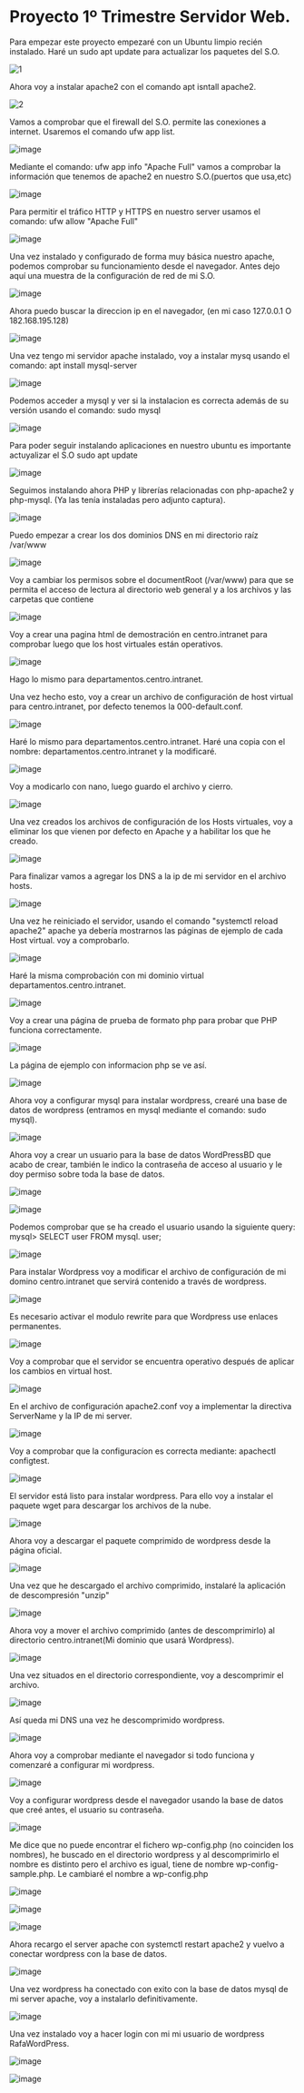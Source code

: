 <h1>Proyecto 1º Trimestre Servidor Web.</h1>

Para empezar este proyecto empezaré con un Ubuntu limpio recién instalado.
Haré un sudo apt update para actualizar los paquetes del S.O.

![1](https://github.com/RafaelNunezVazquez/SREI-2ASIR/assets/91255999/9a070caa-6002-4f57-94e8-72239565b843)

Ahora voy a instalar apache2 con el comando apt isntall apache2.

![2](https://github.com/RafaelNunezVazquez/SREI-2ASIR/assets/91255999/24ff2ad3-d60a-4d32-af2f-a7f2a8b975c0)

Vamos a comprobar que el firewall del S.O. permite las conexiones a internet. Usaremos el comando ufw app list.

![image](https://github.com/RafaelNunezVazquez/SREI-2ASIR/assets/91255999/349f9043-4c48-4063-adc7-fb4f86df880e)

Mediante el comando: ufw app info "Apache Full" vamos a comprobar la información que tenemos de apache2 en nuestro S.O.(puertos que usa,etc)

![image](https://github.com/RafaelNunezVazquez/SREI-2ASIR/assets/91255999/78022486-301f-49ab-abbe-ab894c8e86b2)

Para permitir el tráfico HTTP y HTTPS en nuestro server usamos el comando: ufw allow "Apache Full"

![image](https://github.com/RafaelNunezVazquez/SREI-2ASIR/assets/91255999/c12382c0-0ecb-4c2a-9217-2fcf00a950f8)

Una vez instalado y configurado de forma muy básica nuestro apache, podemos comprobar su funcionamiento desde el navegador.
Antes dejo aquí una muestra de la configuración de red de mi S.O.

![image](https://github.com/RafaelNunezVazquez/SREI-2ASIR/assets/91255999/d7c698af-8198-4dd5-ab43-0adbace92a3a)

Ahora puedo buscar la direccion ip en el navegador, (en mi caso 127.0.0.1 O 182.168.195.128)

![image](https://github.com/RafaelNunezVazquez/SREI-2ASIR/assets/91255999/bb4d7456-0a6c-4e17-89c2-18f5027bd46a)

Una vez tengo mi servidor apache instalado, voy a instalar mysq usando el comando: apt install mysql-server

![image](https://github.com/RafaelNunezVazquez/SREI-2ASIR/assets/91255999/e715d615-8f34-4cf2-940e-8ff3b145cd9c)

Podemos acceder a mysql y ver si la instalacion es correcta además de su versión usando el comando: sudo mysql

![image](https://github.com/RafaelNunezVazquez/SREI-2ASIR/assets/91255999/630dd97f-f528-446d-850e-8f4e60225d7d)


Para poder seguir instalando aplicaciones en nuestro ubuntu es importante actuyalizar el S.O sudo apt update

![image](https://github.com/RafaelNunezVazquez/SREI-2ASIR/assets/91255999/65de4a71-03ea-4435-8839-7dd8aaac50ce)

Seguimos instalando ahora PHP y librerías relacionadas con php-apache2 y php-mysql. (Ya las tenía instaladas pero adjunto captura).

![image](https://github.com/RafaelNunezVazquez/SREI-2ASIR/assets/91255999/3394744c-73fc-450c-8b58-4560be6ac886)

Puedo empezar a crear los dos dominios DNS en mi directorio raíz /var/www 

![image](https://github.com/RafaelNunezVazquez/SREI-2ASIR/assets/91255999/d5d0bd09-e0fa-4622-a2d9-d03cdd2cc677)

Voy a cambiar los permisos sobre el documentRoot (/var/www) para que se permita el acceso de lectura al directorio web general y a los archivos y las carpetas que contiene

![image](https://github.com/RafaelNunezVazquez/SREI-2ASIR/assets/91255999/5b5ef697-bec3-4fb5-8375-39db51108e39)

Voy a crear una pagina html de demostración en centro.intranet para comprobar luego que los host virtuales están operativos.

![image](https://github.com/RafaelNunezVazquez/SREI-2ASIR/assets/91255999/562866b2-4b1d-4bd3-aa40-848c318b4299)

Hago lo mismo para departamentos.centro.intranet.

Una vez hecho esto, voy a crear un archivo de configuración de host virtual para centro.intranet, por defecto tenemos la 000-default.conf.

![image](https://github.com/RafaelNunezVazquez/SREI-2ASIR/assets/91255999/5906f0d9-1832-4f8a-b465-ed3bbd2a80e8)

Haré lo mismo para departamentos.centro.intranet. Haré una copia con el nombre: departamentos.centro.intranet y la modificaré.

![image](https://github.com/RafaelNunezVazquez/SREI-2ASIR/assets/91255999/bf2dc0d8-ecee-4c76-82ef-280488c18828)

Voy a modicarlo con nano, luego guardo el archivo y cierro.

![image](https://github.com/RafaelNunezVazquez/SREI-2ASIR/assets/91255999/d3593d83-c697-456a-9974-b6fbeb32319f)

Una vez creados los archivos de configuración de los Hosts virtuales, voy a eliminar los que vienen por defecto en Apache y a habilitar los que he creado.

![image](https://github.com/RafaelNunezVazquez/SREI-2ASIR/assets/91255999/8b214840-1ac5-485c-84f8-8d00a993cbb3)

Para finalizar vamos a agregar los DNS a la ip de mi servidor en el archivo hosts.

![image](https://github.com/RafaelNunezVazquez/SREI-2ASIR/assets/91255999/8b214840-1ac5-485c-84f8-8d00a993cbb3)

Una vez he reiniciado el servidor, usando el comando "systemctl reload apache2" apache ya debería mostrarnos las páginas de ejemplo de cada Host virtual. voy a comprobarlo.

![image](https://github.com/RafaelNunezVazquez/SREI-2ASIR/assets/91255999/0b7804c9-7886-4c4e-ace4-50edac322463)

Haré la misma comprobación con mi dominio virtual departamentos.centro.intranet.

![image](https://github.com/RafaelNunezVazquez/SREI-2ASIR/assets/91255999/4d12a35a-1f07-461f-a498-4f1afae37d45)

Voy a crear una página de prueba de formato php para probar que PHP funciona correctamente.

![image](https://github.com/RafaelNunezVazquez/SREI-2ASIR/assets/91255999/34a823ec-31bd-41b3-a2c1-b42efd432534)

La página de ejemplo con informacion php se ve así.

![image](https://github.com/RafaelNunezVazquez/SREI-2ASIR/assets/91255999/9f64ecce-a556-448d-8a28-ff65f2ddc5a6)

Ahora voy a configurar mysql para instalar wordpress, crearé una base de datos de wordpress (entramos en mysql mediante el comando: sudo mysql).

![image](https://github.com/RafaelNunezVazquez/SREI-2ASIR/assets/91255999/7e90f744-bc73-4521-ab4a-5372ed270576)

Ahora voy a crear un usuario para la base de datos WordPressBD que acabo de crear, también le indico la contraseña de acceso al usuario y le doy permiso sobre toda la base de datos.

![image](https://github.com/RafaelNunezVazquez/SREI-2ASIR/assets/91255999/7065d312-f9a8-4277-bbe5-abdec601837d)

![image](https://github.com/RafaelNunezVazquez/SREI-2ASIR/assets/91255999/f06bc063-84ff-4eed-b9b8-d92cd752ee43)

Podemos comprobar que se ha creado el usuario usando la siguiente query: mysql> SELECT user FROM mysql. user;

![image](https://github.com/RafaelNunezVazquez/SREI-2ASIR/assets/91255999/377f4ce2-02af-4170-a889-cd897db12335)

Para instalar Wordpress voy a modificar el archivo de configuración de mi domino centro.intranet que servirá contenido a través de wordpress.

![image](https://github.com/RafaelNunezVazquez/SREI-2ASIR/assets/91255999/0e3f669c-fbde-4de3-acab-dd6eaf393237)

Es necesario activar el modulo rewrite para que Wordpress use enlaces permanentes.

![image](https://github.com/RafaelNunezVazquez/SREI-2ASIR/assets/91255999/9186a03b-e16f-4fed-8906-d981e80d318e)

Voy a comprobar que el servidor se encuentra operativo después de aplicar los cambios en virtual host.

![image](https://github.com/RafaelNunezVazquez/SREI-2ASIR/assets/91255999/da4530ca-a8f6-4f7e-ba90-7aeaa95dae6f)

En el archivo de configuración apache2.conf voy a implementar la directiva ServerName y la IP de mi server.

![image](https://github.com/RafaelNunezVazquez/SREI-2ASIR/assets/91255999/b56f3b9d-c40b-4975-bcc7-4e7f3eb72ca0)

Voy a comprobar que la configuracíon es correcta mediante: apachectl configtest.

![image](https://github.com/RafaelNunezVazquez/SREI-2ASIR/assets/91255999/a0d963c3-0185-4e67-90e6-f56878c5be59)

El servidor está listo para instalar wordpress. Para ello voy a instalar el paquete wget para descargar los archivos de la nube.

![image](https://github.com/RafaelNunezVazquez/SREI-2ASIR/assets/91255999/8992531d-06f9-413a-8613-534c90528678)

Ahora voy a descargar el paquete comprimido de wordpress desde la página oficial.

![image](https://github.com/RafaelNunezVazquez/SREI-2ASIR/assets/91255999/c07d1f6b-3f3f-4c10-946e-820196590980)

Una vez que he descargado el archivo comprimido, instalaré la aplicación de descompresión "unzip"

![image](https://github.com/RafaelNunezVazquez/SREI-2ASIR/assets/91255999/171452b2-a6fe-4a56-a340-8e3ceee92591)

Ahora voy a mover el archivo comprimido (antes de descomprimirlo) al directorio centro.intranet(Mi dominio que usará Wordpress).

![image](https://github.com/RafaelNunezVazquez/SREI-2ASIR/assets/91255999/2c6ea0df-6191-40ef-8f07-b03065f34c69)

Una vez situados en el directorio correspondiente, voy a descomprimir el archivo.

![image](https://github.com/RafaelNunezVazquez/SREI-2ASIR/assets/91255999/6dc4b5ca-1342-45d0-888a-22e2900ff653)

Así queda mi DNS una vez he descomprimido wordpress.

![image](https://github.com/RafaelNunezVazquez/SREI-2ASIR/assets/91255999/9d85afaf-a4d5-4536-8dfc-cff6e6ab1df3)

Ahora voy a comprobar mediante el navegador si todo funciona y comenzaré a configurar mi wordpress.

![image](https://github.com/RafaelNunezVazquez/SREI-2ASIR/assets/91255999/a93fba3c-1114-46ef-8fec-fc64ce27274d)

Voy a configurar wordpress desde el navegador usando la base de datos que creé antes, el usuario su contraseña.

![image](https://github.com/RafaelNunezVazquez/SREI-2ASIR/assets/91255999/7efc0c43-4b70-4043-8fe7-d233ca611e7c)

Me dice que no puede encontrar el fichero wp-config.php (no coinciden los nombres), he buscado en el directorio wordpress y al descomprimirlo el nombre es distinto pero el archivo es igual, tiene de nombre wp-config-sample.php. Le cambiaré el nombre a wp-config.php

![image](https://github.com/RafaelNunezVazquez/SREI-2ASIR/assets/91255999/2dff4823-c5e7-4a3d-a1a7-5e595678a9f4)

![image](https://github.com/RafaelNunezVazquez/SREI-2ASIR/assets/91255999/db0a4e4c-0182-4259-b214-352dd9456ccf)

![image](https://github.com/RafaelNunezVazquez/SREI-2ASIR/assets/91255999/bcd85640-9df9-4e0a-a67a-4c29e6cfd9ef)

Ahora recargo el server apache con systemctl restart apache2 y vuelvo a conectar wordpress con la base de datos.

![image](https://github.com/RafaelNunezVazquez/SREI-2ASIR/assets/91255999/e3193ebe-ac7e-48cf-9cad-7116248bb1e6)

Una vez wordpress ha conectado con exito con la base de datos mysql de mi server apache, voy a instalarlo definitivamente.

![image](https://github.com/RafaelNunezVazquez/SREI-2ASIR/assets/91255999/ecb2d223-aed2-4132-bc90-00ddac550445)

Una vez instalado voy a hacer login con mi mi usuario de wordpress RafaWordPress.

![image](https://github.com/RafaelNunezVazquez/SREI-2ASIR/assets/91255999/ac20e4fd-8426-49f4-8a5e-cbf34ebfb72b)


![image](https://github.com/RafaelNunezVazquez/SREI-2ASIR/assets/91255999/7ef4ba1b-b10a-45ff-923e-eaf1d36e7af2)



